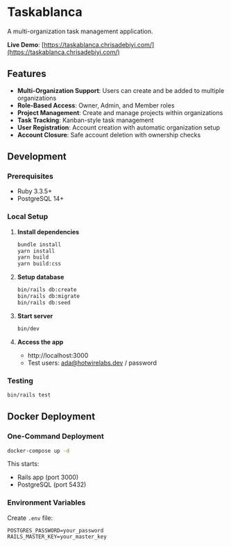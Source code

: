 # Taskablanca

A multi-organization task management application.

**Live Demo**: [https://taskablanca.chrisadebiyi.com/](https://taskablanca.chrisadebiyi.com/)

## Features

- **Multi-Organization Support**: Users can create and be added to multiple organizations
- **Role-Based Access**: Owner, Admin, and Member roles
- **Project Management**: Create and manage projects within organizations
- **Task Tracking**: Kanban-style task management
- **User Registration**: Account creation with automatic organization setup
- **Account Closure**: Safe account deletion with ownership checks

## Development

### Prerequisites

- Ruby 3.3.5+
- PostgreSQL 14+

### Local Setup

1. **Install dependencies**

   ```bash
   bundle install
   yarn install
   yarn build
   yarn build:css
   ```

2. **Setup database**

   ```bash
   bin/rails db:create
   bin/rails db:migrate
   bin/rails db:seed
   ```

3. **Start server**

   ```bash
   bin/dev
   ```

4. **Access the app**
   - http://localhost:3000
   - Test users: ada@hotwirelabs.dev / password

### Testing

```bash
bin/rails test
```

## Docker Deployment

### One-Command Deployment

```bash
docker-compose up -d
```

This starts:

- Rails app (port 3000)
- PostgreSQL (port 5432)

### Environment Variables

Create `.env` file:

```env
POSTGRES_PASSWORD=your_password
RAILS_MASTER_KEY=your_master_key
```
